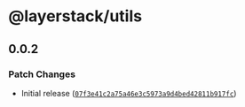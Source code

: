 # @layerstack/utils

## 0.0.2

### Patch Changes

- Initial release ([`07f3e41c2a75a46e3c5973a9d4bed42811b917fc`](https://github.com/techniq/layerstack/commit/07f3e41c2a75a46e3c5973a9d4bed42811b917fc))
